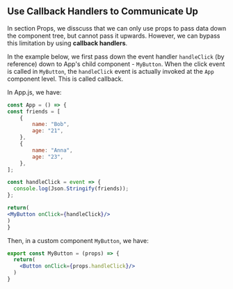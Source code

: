 ## Use Callback Handlers to Communicate Up

In section Props, we disscuss that we can only use props to pass data down the component tree, but cannot pass it upwards. 
However, we can bypass this limitation by using **callback handlers**.

In the example below, we first pass down the event handler `handleClick` (by reference) down to App's child component - `MyButton`. When the click event
is called in `MyButton`, the `handleClick` event is actually invoked at the `App` component level. This is called callback.

In App.js, we have:
```jsx
const App = () => {
const friends = [
    {
        name: "Bob",
        age: "21",
    },
    {
        name: "Anna",
        age: "23",
    },
];

const handleClick = event => {
  console.log(Json.Stringify(friends));
};

return(
<MyButton onClick={handleClick}/>
)
}
```
Then, in a custom component `MyButton`, we have:
```jsx
export const MyButton = (props) => {
  return(
    <Button onClick={props.handleClick}/>
  )
}
```
